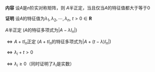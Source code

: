 **内容**
设$A$是$n$阶实对称矩阵，则
$A$半正定，当且仅当$A$的特征值都大于等于0

**证明**
设$A$的特征值为$\lambda_1,\lambda_2,\cdots,\lambda_n,\ t>0\in\mathbf{R}$

$A$半正定 ($A$的特征多项式为$|A-\lambda I_n|$)

$\Leftrightarrow A+t I_n$正定 ($A+t I_n$的特征多项式为$|A+(t-\lambda) I_n|$)

$\Leftrightarrow\lambda_i+t>0$

$\Leftrightarrow \lambda_i\geq0$（同时证明了$\lambda_i$是实数）

